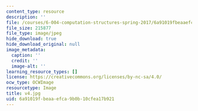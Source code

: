 ```yaml
---
content_type: resource
description: ''
file: /courses/6-004-computation-structures-spring-2017/6a91019fbeaaefca9b0b10cfea17b921_v4.jpg
file_size: 215877
file_type: image/jpeg
hide_download: true
hide_download_original: null
image_metadata:
  caption: ''
  credit: ''
  image-alt: ''
learning_resource_types: []
license: https://creativecommons.org/licenses/by-nc-sa/4.0/
ocw_type: OCWImage
resourcetype: Image
title: v4.jpg
uid: 6a91019f-beaa-efca-9b0b-10cfea17b921
---
```

